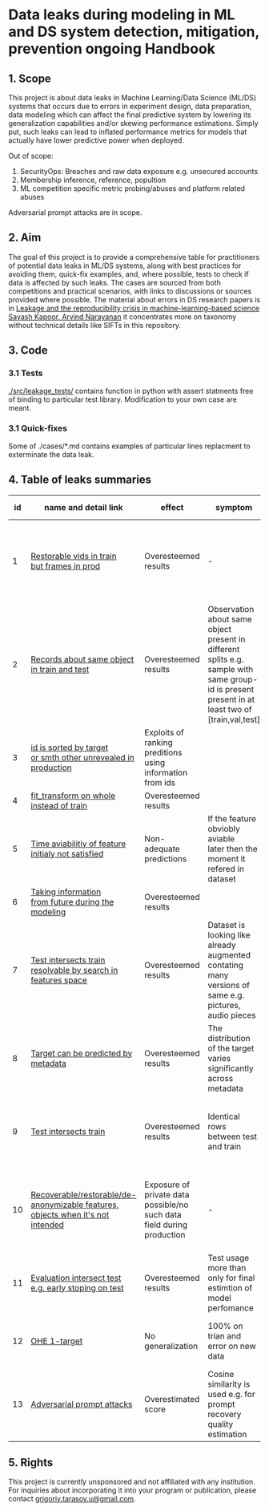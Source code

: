 # Data leaks during modeling in ML and DS system detection, mitigation, prevention ongoing Handbook
## 1. Scope
This project is about data leaks in Machine Learning/Data Science (ML/DS) systems that 
occurs due to errors in experiment design, data preparation, data modeling  which can affect the final predictive system by lowering its generalization capabilities and/or skewing performance estimations. 
Simply put, such leaks can lead to inflated performance metrics for models that actually have lower predictive power when deployed.

Out of scope:
1) SecurityOps: Breaches and raw data exposure e.g. unsecured accounts
2) Membership inference, reference, popultion
3) ML competition specific metric probing/abuses and platform related abuses

Adversarial prompt attacks are in scope.

## 2. Aim

The goal of this project is to provide a comprehensive table for practitioners of potential data leaks in ML/DS systems, along with best practices for avoiding them, quick-fix examples, and, where possible, tests to check if data is affected by such leaks. 
The cases are sourced from both competitions and practical scenarios, with links to discussions or sources provided where possible. The material about errors in DS research papers is in [Leakage and the reproducibility crisis in machine-learning-based science Sayash Kapoor, Arvind Narayanan](https://arxiv.org/abs/2207.07048) it concentrates more on taxonomy without technical details like SIFTs in this repository.

## 3. Code

### 3.1 Tests
[./src/leakage_tests/](/src/leakage_tests/)
contains function in python with assert statments free of binding to particular test library. 
Modification to your own case are meant.

### 3.1 Quick-fixes
Some of 
./cases/*.md
contains examples of particular lines replacment to exterminate the data leak.

## 4. Table of  leaks summaries

| id | name and detail link | effect | symptom | stage | locate in code |  met or loosely based on |
| -- | -- | --- | --- | ---- | --- | --- |
| 1 | [Restorable vids in train<br>but frames in prod](/cases/prod_frame_train_vid.md) | Overesteemed results |  - | ground truth gathering<br>dataset preparation | croping on frames | [kaggle "State Farm Distracted Driver Detection" competition JACOBKIE solution](https://www.kaggle.com/c/state-farm-distracted-driver-detection/discussion/22906) |
| 2 | [Records about same object<br>in train and test](/cases/insufficient_stratification.md) | Overesteemed results  | Observation about same object present in different splits e.g. sample with same group-id is present present in at least two of [train,val,test] | dataset preparation<br>modeling | Separation on validation sets | [kaggle "TalkingData Mobile User Demographics" Laurae comment](https://www.kaggle.com/competitions/talkingdata-mobile-user-demographics/discussion/23403#134437) |
| 3 | [id is sorted by target<br>or smth other unrevealed in production](/cases/id_sort_leak.md) | Exploits of ranking<br>preditions using information<br>from ids |  | dataset preparation | Dataset saving |  |
| 4 | [fit_transform on whole<br>instead of train](/cases/fit_transform_on_test.md) | Overesteemed results |  | modeling | test transform |  |
| 5 | [Time aviabilitiy of feature<br>initialy not satisfied](/cases/time_aviabilitiy_initial.md) | Non-adequate predictions  | If the feature obviobly aviable<br>later then the moment it refered in dataset | dataset<br>preparation | Feature aggregation<br>assigning to time axis |  |
| 6 | [Taking information<br>from future during the modeling](/cases/ts_val_leak.md) | Overesteemed results |  | modeling | Separation on validation sets |  |
| 7 | [Test intersects train resolvable by search in features space](/cases/test_match_restore_embed_search.md) | Overesteemed results | Dataset is looking like already augmented contating many versions of same e.g. pictures, audio pieces | ground truth gathering<br>dataset preparation | Choice of which image/audio/etc. pieces to include in train and final test | [kaggle "Airbus ship detection" competition ANDRÉS MIGUEL TORRUBIA SÁEZ post](https://www.kaggle.com/competitions/airbus-ship-detection/discussion/64355) |
| 8 | [Target can be predicted by metadata](/cases/metadata_predicts_target.md)  | Overesteemed results | The distribution of the target varies significantly across metadata | ground truth gathering<br>dataset preparation | Train test split | [kaggle "Deepfake Detection Challenge" competition zaharch post](https://www.kaggle.com/code/zaharch/data-leak-in-metadata) |
| 9 | [Test intersects train](/cases/test_intersect_train.md) | Overesteemed results | Identical rows between test and train | dataset preparation | Train test split and/or duplicate check | [kaggle "Arxiv Title Generation" competition YURY KASHNITSKY post](https://www.kaggle.com/code/kashnitsky/arxiv-title-generation-dumb-baseline) |
| 10 | [Recoverable/restorable/de-anonymizable features, objects when it's not intended](/cases/recoverable_features_objs.md) | Exposure of private data possible/no such data field during production | - | dataset preparation | anonimization, encoding | [kaggle "Optiver Realized Volatility Prediction" competition nyanpn comment](https://www.kaggle.com/competitions/optiver-realized-volatility-prediction/discussion/274970#1526988) |
| 11 | [Evaluation intersect test<br>e.g. early stoping on test](/cases/test_based_evaluation.md) | Overesteemed results | Test usage more than only for final estimtion of model perfomance | modeling | Fit/train code | [stackoverflow "LightGBM eval question"  paperskilltrees comment](https://stackoverflow.com/a/71581716/7607734) |
| 12 | [OHE 1-target](/cases/ohe_target_as_feature.md) | No generalization | 100% on trian and error on new data | modeling | Check train/fit code | [datacamp "Predicting Credit Card Approvals" project](https://app.datacamp.com/learn/projects/1908) |
| 13 | [Adversarial prompt attacks](/cases/adversarial_prompt_attacks.md) | Overestimated score | Cosine similarity is used e.g. for prompt recovery quality estimation | ML task setting: metric choice for model scoring |  | [kaggle "LLM Prompt Recovery" competition KHOI NGUYEN solution](https://www.kaggle.com/competitions/llm-prompt-recovery/discussion/494343) |

## 5. Rights
This project is currently unsponsored and not affiliated with any institution. 
For inquiries about incorporating it into your program or publication, please contact grigoriy.tarasov.u@gmail.com.